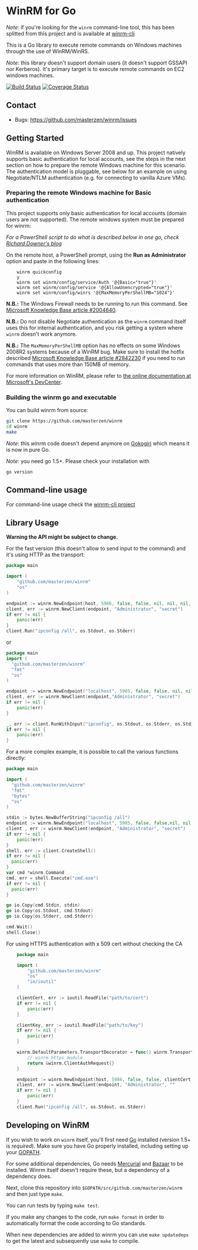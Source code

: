 # WinRM for Go

_Note_: if you're looking for the `winrm` command-line tool, this has been splitted from this project and is available at [winrm-cli](https://github.com/masterzen/winrm-cli)

This is a Go library to execute remote commands on Windows machines through
the use of WinRM/WinRS.

_Note_: this library doesn't support domain users (it doesn't support GSSAPI nor Kerberos). It's primary target is to execute remote commands on EC2 windows machines.

[![Build Status](https://travis-ci.org/masterzen/winrm.svg?branch=master)](https://travis-ci.org/masterzen/winrm)
[![Coverage Status](https://coveralls.io/repos/masterzen/winrm/badge.png)](https://coveralls.io/r/masterzen/winrm)

## Contact

- Bugs: https://github.com/masterzen/winrm/issues


## Getting Started
WinRM is available on Windows Server 2008 and up. This project natively supports basic authentication for local accounts, see the steps in the next section on how to prepare the remote Windows machine for this scenario. The authentication model is pluggable, see below for an example on using Negotiate/NTLM authentication (e.g. for connecting to vanilla Azure VMs).

### Preparing the remote Windows machine for Basic authentication
This project supports only basic authentication for local accounts (domain users are not supported). The remote windows system must be prepared for winrm:

_For a PowerShell script to do what is described below in one go, check [Richard Downer's blog](http://www.frontiertown.co.uk/2011/12/overthere-control-windows-from-java/)_

On the remote host, a PowerShell prompt, using the __Run as Administrator__ option and paste in the following lines:

		winrm quickconfig
		y
		winrm set winrm/config/service/Auth '@{Basic="true"}'
		winrm set winrm/config/service '@{AllowUnencrypted="true"}'
		winrm set winrm/config/winrs '@{MaxMemoryPerShellMB="1024"}'

__N.B.:__ The Windows Firewall needs to be running to run this command. See [Microsoft Knowledge Base article #2004640](http://support.microsoft.com/kb/2004640).

__N.B.:__ Do not disable Negotiate authentication as the `winrm` command itself uses this for internal authentication, and you risk getting a system where `winrm` doesn't work anymore.

__N.B.:__ The `MaxMemoryPerShellMB` option has no effects on some Windows 2008R2 systems because of a WinRM bug. Make sure to install the hotfix described [Microsoft Knowledge Base article #2842230](http://support.microsoft.com/kb/2842230) if you need to run commands that uses more than 150MB of memory.

For more information on WinRM, please refer to <a href="http://msdn.microsoft.com/en-us/library/windows/desktop/aa384426(v=vs.85).aspx">the online documentation at Microsoft's DevCenter</a>.

### Building the winrm go and executable

You can build winrm from source:

```sh
git clone https://github.com/masterzen/winrm
cd winrm
make
```

_Note_: this winrm code doesn't depend anymore on [Gokogiri](https://github.com/moovweb/gokogiri) which means it is now in pure Go.

_Note_: you need go 1.5+. Please check your installation with

```
go version
```

## Command-line usage

For command-line usage check the [winrm-cli project](https://github.com/masterzen/winrm-cli)

## Library Usage

**Warning the API might be subject to change.**

For the fast version (this doesn't allow to send input to the command) and it's using HTTP as the transport:

```go
package main

import (
	"github.com/masterzen/winrm"
	"os"
)

endpoint := winrm.NewEndpoint(host, 5986, false, false, nil, nil, nil, 0)
client, err := winrm.NewClient(endpoint, "Administrator", "secret")
if err != nil {
	panic(err)
}
client.Run("ipconfig /all", os.Stdout, os.Stderr)
```

or
```go
package main
import (
  "github.com/masterzen/winrm"
  "fmt"
  "os"
)

endpoint := winrm.NewEndpoint("localhost", 5985, false, false, nil, nil, nil, 0)
client, err := winrm.NewClient(endpoint,"Administrator", "secret")
if err != nil {
	panic(err)
}

_, err := client.RunWithInput("ipconfig", os.Stdout, os.Stderr, os.Stdin)
if err != nil {
	panic(err)
}

```

For a more complex example, it is possible to call the various functions directly:

```go
package main

import (
  "github.com/masterzen/winrm"
  "fmt"
  "bytes"
  "os"
)

stdin := bytes.NewBufferString("ipconfig /all")
endpoint := winrm.NewEndpoint("localhost", 5985, false, false,nil, nil, nil, 0)
client , err := winrm.NewClient(endpoint, "Administrator", "secret")
if err != nil {
	panic(err)
}
shell, err := client.CreateShell()
if err != nil {
  panic(err)
}
var cmd *winrm.Command
cmd, err = shell.Execute("cmd.exe")
if err != nil {
  panic(err)
}

go io.Copy(cmd.Stdin, stdin)
go io.Copy(os.Stdout, cmd.Stdout)
go io.Copy(os.Stderr, cmd.Stderr)

cmd.Wait()
shell.Close()
```

For using HTTPS authentication with x 509 cert without checking the CA
```go
	package main

	import (
		"github.com/masterzen/winrm"
		"os"
		"io/ioutil"
	)

	clientCert, err := ioutil.ReadFile("path/to/cert")
	if err != nil {
		panic(err)
	}

	clientKey, err := ioutil.ReadFile("path/to/key")
	if err != nil {
		panic(err)
	}

	winrm.DefaultParameters.TransportDecorator = func() winrm.Transporter {
		// winrm https module
		return &winrm.ClientAuthRequest{}
	}

	endpoint := winrm.NewEndpoint(host, 5986, false, false, clientCert, clientKey, nil, 0)
	client, err := winrm.NewClient(endpoint, "Administrator", ""
	if err != nil {
		panic(err)
	}
	client.Run("ipconfig /all", os.Stdout, os.Stderr)
```

## Developing on WinRM

If you wish to work on `winrm` itself, you'll first need [Go](http://golang.org)
installed (version 1.5+ is _required_). Make sure you have Go properly installed,
including setting up your [GOPATH](http://golang.org/doc/code.html#GOPATH).

For some additional dependencies, Go needs [Mercurial](http://mercurial.selenic.com/)
and [Bazaar](http://bazaar.canonical.com/en/) to be installed.
Winrm itself doesn't require these, but a dependency of a dependency does.

Next, clone this repository into `$GOPATH/src/github.com/masterzen/winrm` and
then just type `make`. 

You can run tests by typing `make test`.

If you make any changes to the code, run `make format` in order to automatically
format the code according to Go standards.

When new dependencies are added to winrm you can use `make updatedeps` to
get the latest and subsequently use `make` to compile.
